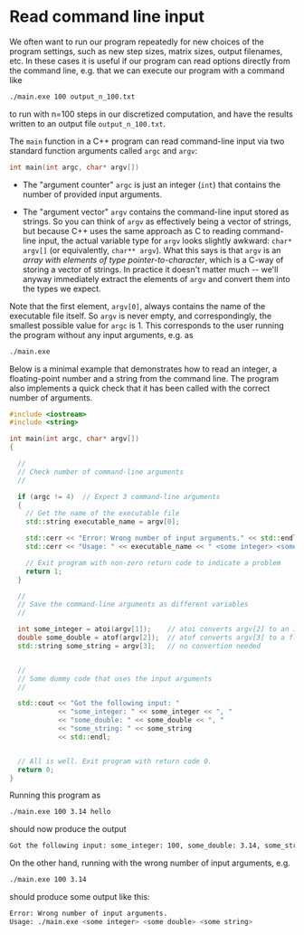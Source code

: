 # Read command line input

We often want to run our program repeatedly for new choices of the program settings, such as new step sizes, matrix sizes, output filenames, etc. In these cases it is useful if our program can read options directly from the command line, e.g. that we can execute our program with a command like 
```sh
./main.exe 100 output_n_100.txt 
```
to run with n=100 steps in our discretized computation, and have the results written to an output file `output_n_100.txt`. 

The `main` function in a C++ program can read command-line input via two standard function arguments called `argc` and `argv`:

```c++
int main(int argc, char* argv[])
```

- The "argument counter" `argc` is just an integer (`int`) that contains the number of provided input arguments.

- The "argument vector" `argv` contains the command-line input stored as strings. So you can think of `argv` as effectively being a vector of strings, but because C++ uses the same approach as C to reading command-line input, the actual variable type for `argv` looks slightly awkward: `char* argv[]` (or equivalently, `char** argv`). What this says is that `argv` is an *array with elements of type pointer-to-character*, which is a C-way of storing a vector of strings. In practice it doesn't matter much -- we'll anyway immediately extract the elements of `argv` and convert them into the types we expect.

Note that the first element, `argv[0]`, always contains the name of the executable file itself. So `argv` is never empty, and correspondingly, the smallest possible value for `argc` is 1. This corresponds to the user running the program without any input arguments, e.g. as 
```sh
./main.exe
```


Below is a minimal example that demonstrates how to read an integer, a floating-point number and a string from the command line. The program also implements a quick check that it has been called with the correct number of arguments.


```c++
#include <iostream>
#include <string>

int main(int argc, char* argv[])
{

  // 
  // Check number of command-line arguments
  // 

  if (argc != 4)  // Expect 3 command-line arguments
  {
    // Get the name of the executable file
    std::string executable_name = argv[0];

    std::cerr << "Error: Wrong number of input arguments." << std::endl;
    std::cerr << "Usage: " << executable_name << " <some integer> <some double> <some string>" << std::endl;

    // Exit program with non-zero return code to indicate a problem
    return 1;   
  }

  // 
  // Save the command-line arguments as different variables
  // 

  int some_integer = atoi(argv[1]);    // atoi converts argv[2] to an integer
  double some_double = atof(argv[2]);  // atof converts argv[3] to a floating-point number
  std::string some_string = argv[3];   // no convertion needed


  //
  // Some dummy code that uses the input arguments
  // 

  std::cout << "Got the following input: "
            << "some_integer: " << some_integer << ", "
            << "some_double: " << some_double << ", "
            << "some_string: " << some_string
            << std::endl;


  // All is well. Exit program with return code 0.
  return 0;
}
```

Running this program as 

```sh
./main.exe 100 3.14 hello
```

should now produce the output

```sh
Got the following input: some_integer: 100, some_double: 3.14, some_string: hello
```

On the other hand, running with the wrong number of input arguments, e.g.
```sh
./main.exe 100 3.14
```

should produce some output like this:

```sh
Error: Wrong number of input arguments.
Usage: ./main.exe <some integer> <some double> <some string>
```


